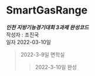 # SmartGasRange

***인천 지방기능경기대회 3과제 완성코드***\
작성자 : 조진국   
일자 2022-03-10일

> 2022-3-9일 면학실
> > 2022-3-10일 완성
